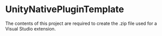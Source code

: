 # UnityNativePluginTemplate
The contents of this project are required to create the .zip file used for a Visual Studio extension. 
